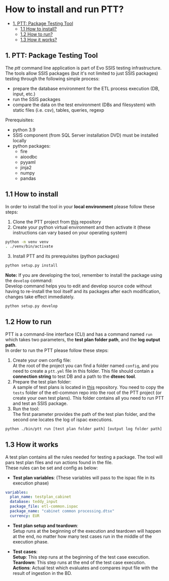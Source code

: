 # How to install and run PTT?
- [1. PTT: Package Testing Tool](#1.-ptt:-package-testing-tool)
    - [1.1 How to install?](#11-how-to-install)
    - [1.2 How to run?](#12-how-to-run)
    - [1.3 How it works?](#13-how-it-works)

    
## 1. PTT: Package Testing Tool


The *ptt* command line application is part of Evo SSIS testing infrastructure.  
The tools allow SSIS packages (but it's not limited to just SSIS packages) testing through the following simple process:  

* prepare the database environment for the ETL process execution (DB, input, etc.)
* run the SSIS packages
* compare the data on the test environment (DBs and filesystem) with static files (i.e. csv), tables, queries, regexp


Prerequisites:
* python 3.9
* SSIS component (from SQL Server installation DVD) must be installed locally
* python packages:
    * fire
    * aioodbc
    * pyyaml
    * jinja2
    * numpy
    * pandas

## 1.1 How to install

In order to install the tool in your **local environment** please follow these steps:
1. Clone the PTT project from [this](https://gitlab.evouser.com/etl/ssis-packages-test-tool.git) repository
2. Create your python virtual environment and then activate it (these instructions can vary based on your operating system)
```bash 
python -m venv venv
. ./venv/bin/activate
```
3. Install PTT and its prerequisites (python packages)
```bash 
python setup.py install
```
**Note:**
If you are developing the tool, remember to install the package using the `develop` command:  
Develop command helps you to edit and develop source code without having to re-install the tool itself and its packages after each modification, changes take effect immediately.
```bash
python setup.py develop
```


## 1.2 How to run
PTT is a command-line interface (CLI) and has a command named ```run``` which takes two parameters, the **test plan folder path**, and the **log output path**.  
In order to run the PTT please follow these steps:
1. Create your own config file:  
At the root of the project you can find a folder named ```config```, and you need to create a ```ptt.yml``` file in this folder. This file should contain a **connection string** to test DB and a path to the **dtexec tool**.
2. Prepare the test plan folder:   
A sample of test plans is located in [this](https://gitlab.evouser.com/etl/etl_v2/etl-common) repository.
You need to copy the ```tests``` folder of the etl-common repo into the root of the PTT project (or create your own test plans). This folder contains all you need to run PTT and test an SSIS package.
3. Run the tool:  
The first parameter provides the path of the test plan folder, and the second one locates the log of ispac executions.

```bash
python ./bin/ptt run [test plan folder path] [output log folder path]
```
## 1.3 How it works
A test plan contains all the rules needed for testing a package. The tool will pars test plan files and run actions found in the file.  
These rules can be set and config as below:  


- **Test plan variables**: (These variables will pass to the ispac file in its execution phase)
```yaml
variables:
  plan_name: testplan_cabinet
  database: teddy_input
  package_file: etl-common.ispac
  package_name: "cabinet common processing.dtsx"
  currency: EUR
```
- **Test plan setup and teardown**:  
Setup runs at the beginning of the execution and teardown will happen at the end, no matter how many test cases run in the middle of the execution phase.

- **Test cases**:  
**Setup**: This step runs at the beginning of the test case execution.  
**Teardown**: This step runs at the end of the test case execution.  
**Actions**: Actual test which evaluates and compares input file with the result of ingestion in the BD.  
